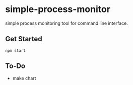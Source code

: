 # simple-process-monitor

simple process monitoring tool for command line interface.

## Get Started

`npm start`

## To-Do

- make chart